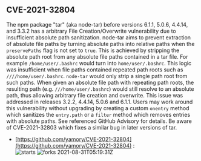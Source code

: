 ## CVE-2021-32804
 The npm package "tar" (aka node-tar) before versions 6.1.1, 5.0.6, 4.4.14, and 3.3.2 has a arbitrary File Creation/Overwrite vulnerability due to insufficient absolute path sanitization. node-tar aims to prevent extraction of absolute file paths by turning absolute paths into relative paths when the `preservePaths` flag is not set to `true`. This is achieved by stripping the absolute path root from any absolute file paths contained in a tar file. For example `/home/user/.bashrc` would turn into `home/user/.bashrc`. This logic was insufficient when file paths contained repeated path roots such as `////home/user/.bashrc`. `node-tar` would only strip a single path root from such paths. When given an absolute file path with repeating path roots, the resulting path (e.g. `///home/user/.bashrc`) would still resolve to an absolute path, thus allowing arbitrary file creation and overwrite. This issue was addressed in releases 3.2.2, 4.4.14, 5.0.6 and 6.1.1. Users may work around this vulnerability without upgrading by creating a custom `onentry` method which sanitizes the `entry.path` or a `filter` method which removes entries with absolute paths. See referenced GitHub Advisory for details. Be aware of CVE-2021-32803 which fixes a similar bug in later versions of tar.

- [https://github.com/yamory/CVE-2021-32804](https://github.com/yamory/CVE-2021-32804) :  
![starts](https://img.shields.io/github/stars/yamory/CVE-2021-32804.svg) 
![forks](https://img.shields.io/github/forks/yamory/CVE-2021-32804.svg) 
2021-08-31T05:19:31Z

